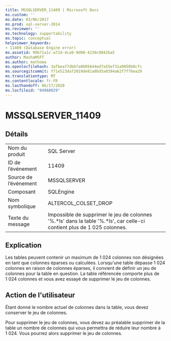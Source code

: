 ```yaml
---
title: MSSQLSERVER_11409 | Microsoft Docs
ms.custom: ''
ms.date: 03/06/2017
ms.prod: sql-server-2014
ms.reviewer: ''
ms.technology: supportability
ms.topic: conceptual
helpviewer_keywords:
- 11409 (Database Engine error)
ms.assetid: 99b71a1c-a72d-4ca9-9d00-4230c9042ba5
author: MashaMSFT
ms.author: mathoma
ms.openlocfilehash: 3afbea77db6fa0685644ed7a55ef31a9050b0cfc
ms.sourcegitcommit: f71e523da72019de81a8bd5a0394a62f7f76ea20
ms.translationtype: MT
ms.contentlocale: fr-FR
ms.lasthandoff: 06/17/2020
ms.locfileid: "84968029"
---
```

# <a name="mssqlserver_11409"></a>MSSQLSERVER_11409
    
## <a name="details"></a>Détails  
  
|||  
|-|-|  
|Nom du produit|SQL Server|  
|ID de l’événement|11409|  
|Source de l’événement|MSSQLSERVER|  
|Composant|SQLEngine|  
|Nom symbolique|ALTERCOL_COLSET_DROP|  
|Texte du message|Impossible de supprimer le jeu de colonnes '%.*ls' dans la table '%.\*ls', car celle-ci contient plus de 1 025 colonnes.|  
  
## <a name="explanation"></a>Explication  
 Les tables peuvent contenir un maximum de 1 024 colonnes non désignées en tant que colonnes éparses ou calculées. Lorsqu'une table dépasse 1 024 colonnes en raison de colonnes éparses, il convient de définir un jeu de colonnes pour la table en question. La table référencée comporte plus de 1 024 colonnes et vous avez essayé de supprimer le jeu de colonnes.  
  
## <a name="user-action"></a>Action de l'utilisateur  
 Étant donné le nombre actuel de colonnes dans la table, vous devez conserver le jeu de colonnes.  
  
 Pour supprimer le jeu de colonnes, vous devez au préalable supprimer de la table un nombre de colonnes qui vous permettra de réduire leur nombre à 1 024. Vous pourrez alors supprimer le jeu de colonnes.  
  
  
